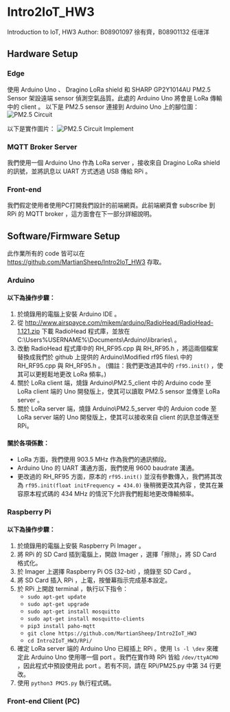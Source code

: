 # Intro2IoT_HW3
Introduction to IoT, HW3
Author: B08901097 徐有齊，B08901132 任瑨洋

## Hardware Setup
### Edge
使用 Arduino Uno 、 Dragino LoRa shield 和 SHARP GP2Y1014AU PM2.5 Sensor 架設遠端 sensor 偵測空氣品質。此處的 Arduino Uno 將會是 LoRa 傳輸中的 client 。
以下是 PM2.5 sensor 連接到 Arduino Uno 上的腳位圖：
![PM2.5 Circuit](https://i.imgur.com/jdgksA9.png?1)

以下是實作圖片：
![PM2.5 Circuit Implement](https://i.imgur.com/Xep1t5T.jpg)

### MQTT Broker Server
我們使用一個 Arduino Uno 作為 LoRa server ，接收來自 Dragino LoRa shield 的訊號，並將訊息以 UART 方式透過 USB 傳給 RPi 。

### Front-end
我們假定使用者使用PC打開我們設計的前端網頁。此前端網頁會 subscribe 到 RPi 的 MQTT broker ，這方面會在下一部分詳細說明。

## Software/Firmware Setup
此作業所有的 code 皆可以在 https://github.com/MartianSheep/Intro2IoT_HW3 存取。
### Arduino
#### 以下為操作步驟：
1. 於燒錄用的電腦上安裝 Arduino IDE 。
2. 從 http://www.airspayce.com/mikem/arduino/RadioHead/RadioHead-1.121.zip 下載 RadioHead 程式庫，並放在 C:\Users\%USERNAME%\Documents\Arduino\libraries\ 。
3. 改動 RadioHead 程式庫中的 RH_RF95.cpp 與 RH_RF95.h ，將這兩個檔案替換成我們於 github 上提供的 Arduino\Modified rf95 files\ 中的 RH_RF95.cpp 與 RH_RF95.h 。 (備註：我們更改過其中的 `rf95.init()` ，使其可以更輕鬆地更改 LoRa 頻率。)
4. 關於 LoRa client 端，燒錄 Arduino\PM2.5_client 中的 Arduino code 至 LoRa client 端的 Uno 開發版上，使其可以讀取 PM2.5 sensor 並傳至 LoRa server 。
5. 關於 LoRa server 端，燒錄 Arduino\PM2.5_server 中的 Arduion code 至 LoRa server 端的 Uno 開發版上，使其可以接收來自 client 的訊息並傳送至 RPi。
#### 關於各項係數：
- LoRa 方面，我們使用 903.5 MHz 作為我們的通訊頻段。
- Arduino Uno 的 UART 溝通方面，我們使用 9600 baudrate 溝通。
- 更改過的 RH_RF95 方面，原本的 `rf95.init()` 並沒有參數傳入，我們將其改為 `rf95.init(float initFrequency = 434.0)` 後稍微更改其內容 ，使其在兼容原本程式碼的 434 MHz 的情況下允許我們輕鬆地更改傳輸頻率。

### Raspberry Pi
#### 以下為操作步驟：
1. 於燒錄用的電腦上安裝 Raspberry Pi Imager 。
2. 將 RPi 的 SD Card 插到電腦上，開啟 Imager ，選擇「擦除」，將 SD Card 格式化。
3. 於 Imager 上選擇 Raspberry Pi OS (32-bit) ，燒錄至 SD Card 。
4. 將 SD Card 插入 RPi ，上電，按螢幕指示完成基本設定。
5. 於 RPi 上開啟 terminal ，執行以下指令：
	- `sudo apt-get update`
	- `sudo apt-get upgrade`
	- `sudo apt-get install mosquitto`
	- `sudo apt-get install mosquitto-clients`
	- `pip3 install paho-mqtt`
	- `git clone https://github.com/MartianSheep/Intro2IoT_HW3`
	- `cd Intro2IoT_HW3/RPi/`
6. 確定 LoRa server 端的 Arduino Uno 已經插上 RPi 。使用 `ls -l \dev` 來確定此 Arduino Uno 使用哪一個 port 。我們在實作時 RPi 皆給 `/dev/ttyACM0` ，因此程式中預設使用此 port 。若有不同，請在 RPi/PM25.py 中第 34 行更改。
7. 使用 `python3 PM25.py` 執行程式碼。

### Front-end Client (PC)
